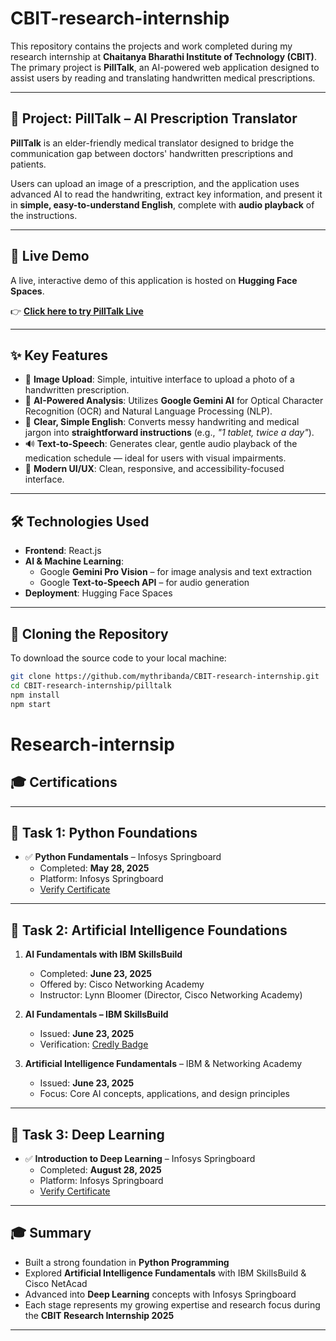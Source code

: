 # CBIT-research-internship

This repository contains the projects and work completed during my research internship at **Chaitanya Bharathi Institute of Technology (CBIT)**.  
The primary project is **PillTalk**, an AI-powered web application designed to assist users by reading and translating handwritten medical prescriptions.

---

## 💊 Project: PillTalk – AI Prescription Translator

**PillTalk** is an elder-friendly medical translator designed to bridge the communication gap between doctors' handwritten prescriptions and patients.  

Users can upload an image of a prescription, and the application uses advanced AI to read the handwriting, extract key information, and present it in **simple, easy-to-understand English**, complete with **audio playback** of the instructions.

---

## 🚀 Live Demo

A live, interactive demo of this application is hosted on **Hugging Face Spaces**.

👉 [**Click here to try PillTalk Live**](https://huggingface.co/spaces/mythribanda/Pilltalk) <!-- Replace # with the actual Hugging Face link -->

---

## ✨ Key Features

- 📸 **Image Upload**: Simple, intuitive interface to upload a photo of a handwritten prescription.  
- 🤖 **AI-Powered Analysis**: Utilizes **Google Gemini AI** for Optical Character Recognition (OCR) and Natural Language Processing (NLP).  
- 📝 **Clear, Simple English**: Converts messy handwriting and medical jargon into **straightforward instructions** (e.g., *"1 tablet, twice a day"*).  
- 🔊 **Text-to-Speech**: Generates clear, gentle audio playback of the medication schedule — ideal for users with visual impairments.  
- 🎨 **Modern UI/UX**: Clean, responsive, and accessibility-focused interface.  

---

## 🛠️ Technologies Used

- **Frontend**: React.js  
- **AI & Machine Learning**:  
  - Google **Gemini Pro Vision** – for image analysis and text extraction  
  - Google **Text-to-Speech API** – for audio generation  
- **Deployment**: Hugging Face Spaces  

---

## 💾 Cloning the Repository

To download the source code to your local machine:

```bash
git clone https://github.com/mythribanda/CBIT-research-internship.git
cd CBIT-research-internship/pilltalk
npm install
npm start
```

# Research-internsip
## 🎓 Certifications

---

## 📝 Task 1: Python Foundations

- ✅ **Python Fundamentals** – Infosys Springboard  
  - Completed: **May 28, 2025**  
  - Platform: Infosys Springboard  
  - [Verify Certificate](https://verify.onwingspan.com)  

---

## 🤖 Task 2: Artificial Intelligence Foundations

1. **AI Fundamentals with IBM SkillsBuild**  
   - Completed: **June 23, 2025**  
   - Offered by: Cisco Networking Academy  
   - Instructor: Lynn Bloomer (Director, Cisco Networking Academy)  

2. **AI Fundamentals – IBM SkillsBuild**  
   - Issued: **June 23, 2025**  
   - Verification: [Credly Badge](https://www.credly.com/badges/41258175-7f96-4ed1-abe2-ca751d991891)  

3. **Artificial Intelligence Fundamentals** – IBM & Networking Academy  
   - Issued: **June 23, 2025**  
   - Focus: Core AI concepts, applications, and design principles  

---

## 🧠 Task 3: Deep Learning

- ✅ **Introduction to Deep Learning** – Infosys Springboard  
  - Completed: **August 28, 2025**  
  - Platform: Infosys Springboard  
  - [Verify Certificate](https://verify.onwingspan.com)  

---

## 🎓 Summary

- Built a strong foundation in **Python Programming**  
- Explored **Artificial Intelligence Fundamentals** with IBM SkillsBuild & Cisco NetAcad  
- Advanced into **Deep Learning** concepts with Infosys Springboard  
- Each stage represents my growing expertise and research focus during the **CBIT Research Internship 2025**  

---
